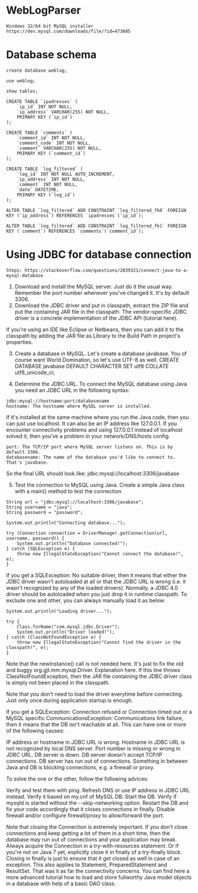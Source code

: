 # WebLogParser

    Windows 32/64 bit MySQL installer https://dev.mysql.com/downloads/file/?id=473605
    

# Database schema

    create database weblog;

    use weblog;

    show tables;

    CREATE TABLE `ipadresses` (
        `ip_id` INT NOT NULL,
        `ip_address` VARCHAR(255) NOT NULL,
        PRIMARY KEY (`ip_id`)
    );

    CREATE TABLE `comments` (
        `comment_id` INT NOT NULL,
        `comment_code` INT NOT NULL,
        `comment` VARCHAR(255) NOT NULL,
        PRIMARY KEY (`comment_id`)
    );

    CREATE TABLE `log_filtered` (
        `log_id` INT NOT NULL AUTO_INCREMENT,
        `ip_address` INT NOT NULL,
        `comment` INT NOT NULL,
        `date` DATETIME,
        PRIMARY KEY (`log_id`)
    );

    ALTER TABLE `log_filtered` ADD CONSTRAINT `log_filtered_fk0` FOREIGN KEY (`ip_address`) REFERENCES `ipadresses`(`ip_id`);

    ALTER TABLE `log_filtered` ADD CONSTRAINT `log_filtered_fk1` FOREIGN KEY (`comment`) REFERENCES `comments`(`comment_id`);


# Using JDBC for database connection

    Steps: https://stackoverflow.com/questions/2839321/connect-java-to-a-mysql-database
   
   1) Download and install the MySQL server. Just do it the usual way. Remember the port number whenever you've changed it. It's by default 3306.
   2) Download the JDBC driver and put in classpath, extract the ZIP file and put the containing JAR file in the classpath. The vendor-specific JDBC driver is a concrete implementation of the JDBC API (tutorial here).

If you're using an IDE like Eclipse or Netbeans, then you can add it to the classpath by adding the JAR file as Library to the Build Path in project's properties.

   3) Create a database in MySQL. Let's create a database javabase. You of course want World Domination, so let's use UTF-8 as well.
CREATE DATABASE javabase DEFAULT CHARACTER SET utf8 COLLATE utf8_unicode_ci;

   4) Determine the JDBC URL. To connect the MySQL database using Java you need an JDBC URL in the following syntax:

    jdbc:mysql://hostname:port/databasename
    hostname: The hostname where MySQL server is installed.
    
If it's installed at the same machine where you run the Java code, then you can just use localhost. It can also be an IP address like 127.0.0.1.
If you encounter connectivity problems and using 127.0.0.1 instead of localhost solved it, then you've a problem in your network/DNS/hosts config.

    port: The TCP/IP port where MySQL server listens on. This is by default 3306.
    databasename: The name of the database you'd like to connect to. That's javabase.
So the final URL should look like:
    jdbc:mysql://localhost:3306/javabase

   5) Test the connection to MySQL using Java. Create a simple Java class with a main() method to test the connection.

    String url = "jdbc:mysql://localhost:3306/javabase";
    String username = "java";
    String password = "password";

    System.out.println("Connecting database...");

    try (Connection connection = DriverManager.getConnection(url, username, password)) {
        System.out.println("Database connected!");
    } catch (SQLException e) {
        throw new IllegalStateException("Cannot connect the database!", e);
    }

If you get a SQLException: No suitable driver, then it means that either the JDBC driver wasn't autoloaded at all or that the JDBC URL is wrong (i.e. it wasn't recognized by any of the loaded drivers). Normally, a JDBC 4.0 driver should be autoloaded when you just drop it in runtime classpath. To exclude one and other, you can always manually load it as below:

    System.out.println("Loading driver...");

    try {
        Class.forName("com.mysql.jdbc.Driver");
        System.out.println("Driver loaded!");
    } catch (ClassNotFoundException e) {
        throw new IllegalStateException("Cannot find the driver in the classpath!", e);
    }
    
Note that the newInstance() call is not needed here. It's just to fix the old and buggy org.gjt.mm.mysql.Driver. Explanation here. If this line throws ClassNotFoundException, then the JAR file containing the JDBC driver class is simply not been placed in the classpath.

Note that you don't need to load the driver everytime before connecting. Just only once during application startup is enough.

If you get a SQLException: Connection refused or Connection timed out or a MySQL specific CommunicationsException: 
Communications link failure, then it means that the DB isn't reachable at all. This can have one or more of the following causes:

IP address or hostname in JDBC URL is wrong.
Hostname in JDBC URL is not recognized by local DNS server.
Port number is missing or wrong in JDBC URL.
DB server is down.
DB server doesn't accept TCP/IP connections.
DB server has run out of connections.
Something in between Java and DB is blocking connections, e.g. a firewall or proxy. 

To solve the one or the other, follow the following advices:

Verify and test them with ping.
Refresh DNS or use IP address in JDBC URL instead.
Verify it based on my.cnf of MySQL DB.
Start the DB.
Verify if mysqld is started without the --skip-networking option.
Restart the DB and fix your code accordingly that it closes connections in finally.
Disable firewall and/or configure firewall/proxy to allow/forward the port. 

Note that closing the Connection is extremely important. If you don't close connections and keep getting a lot of them in a short time, then the database may run out of connections and your application may break. Always acquire the Connection in a try-with-resources statement. Or if you're not on Java 7 yet, explicitly close it in finally of a try-finally block. Closing in finally is just to ensure that it get closed as well in case of an exception. This also applies to Statement, PreparedStatement and ResultSet.
That was it as far the connectivity concerns. You can find here a more advanced tutorial how to load and store fullworthy Java model objects in a database with help of a basic DAO class.
